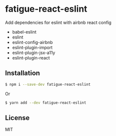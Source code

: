 # fatigue-react-eslint
Add dependencies for eslint with airbnb react config
  * babel-eslint
  * eslint
  * eslint-config-airbnb
  * eslint-plugin-import
  * eslint-plugin-jsx-a11y
  * eslint-plugin-react

## Installation
```bash
$ npm i --save-dev fatigue-react-eslint
```

Or
```bash
$ yarn add --dev fatigue-react-eslint
```

## License
MIT
